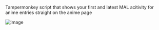 Tampermonkey script that shows your first and latest MAL acitivity for anime entries straight on the anime page

![image](https://github.com/user-attachments/assets/7a90ccb3-6104-447e-897a-f22ca3af8651)
